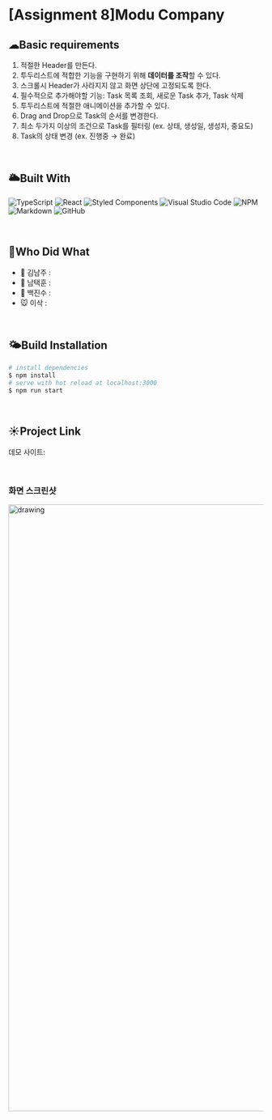 # [Assignment 8]Modu Company 

## ☁Basic requirements

1. 적절한 Header를 만든다.
2. 투두리스트에 적합한 기능을 구현하기 위해 **데이터를 조작**할 수 있다.
3. 스크롤시 Header가 사라지지 않고 화면 상단에 고정되도록 한다.
4. 필수적으로 추가해야할 기능: Task 목록 조회, 새로운 Task 추가, Task 삭제
5. 투두리스트에 적절한 애니메이션을 추가할 수 있다.
6. Drag and Drop으로 Task의 순서를 변경한다.
7. 최소 두가지 이상의 조건으로 Task를 필터링 (ex. 상태, 생성일, 생성자, 중요도)
8. Task의 상태 변경 (ex. 진행중 → 완료)


<br>

## 🌥Built With

![TypeScript](https://badges.frapsoft.com/typescript/code/typescript-125x28.png?v=101)
![React](https://img.shields.io/badge/react-%2320232a.svg?style=for-the-badge&logo=react&logoColor=%2361DAFB)
![Styled Components](https://img.shields.io/badge/styled--components-DB7093?style=for-the-badge&logo=styled-components&logoColor=white)
![Visual Studio Code](https://img.shields.io/badge/VisualStudioCode-0078d7.svg?style=for-the-badge&logo=visual-studio-code&logoColor=white)
![NPM](https://img.shields.io/badge/NPM-%23000000.svg?style=for-the-badge&logo=npm&logoColor=white)
![Markdown](https://img.shields.io/badge/markdown-%23000000.svg?style=for-the-badge&logo=markdown&logoColor=white)
![GitHub](https://img.shields.io/badge/github-%23121011.svg?style=for-the-badge&logo=github&logoColor=white)


<br>

## 💙Who Did What

- 🐥 김남주 :
- 🐷 남택훈 : 
- 🐺 백진수 :
- 🐭 이삭 : 


<br>

## 🌤Build Installation

```bash
# install dependencies
$ npm install
# serve with hot reload at localhost:3000
$ npm run start
```

<br>


## ☀Project Link

데모 사이트: 


<br>

### 화면 스크린샷

<div style={display: flex;}>
   
<img src="https://lh3.googleusercontent.com/SZzsEhMqItg6XwoNPCnVVkY1SJDMnF4Nz1PG6AEwxpXntoEmRSqb0szNrvYcitjYy6_2xHNg4-VqbapqKJRRpWBnd_g1Kj686F2X6aagI2DStFXj6JRaEVGC6jA1Y7dbIpYAS0yd9mqOrZD6QpaYzIYZagkr9yqPkSXXJ0BovuMZHzb8JrL7E6O3YSZrudNj1KgRhrn-bCJQTlni7ZGTp5MxFFryqs4PiwnfM8fuyz4oQnGyIDa8lXB2GCnbRBrvmf4qJEJcXOzOFzvfWN3PqTJmrSRpjg7LleyTpNX11Cpc1iOaVXMMW8LQfqiifmfbzQrU9tZVuYnomPsIFZrBC1v1buna8sboqST2Lw46W6zZ8-_0XSCPhCvr1Fp4W9NeKeI95DWbS1jTvxqhy815TzOCsowmpGUXaNbmZuVYUrmjFP8QpFgaYhl1CJqMpLl3NVbd3gLXj7HKkH7xN2vC14RNC5uKlw-HVRl1e9CsoEzwG80uRkmndm1Jh3P4AbDG7J8HLyVCcM2FhpLidcQzEDBW5O6Re_drtE2oFf5UvEhX6ZcvS9ENA15JPDSZO6h6uKDO8FuP4zBmiRfTW_fLsQioZNWfgIlJ9ds20OgjesCb70LSvnqJTmhyuCNsDB1whm8l1XCNN1_HpWC08e024nU1OHw11c8WUwgp2j8b8Rq-9gJh_aS8OAjfyTKadBdaupO2WBK1_U6XLJy1usM2JcM=w1448-h952-no?authuser=0" alt="drawing" width="1200"/>

</div>  

